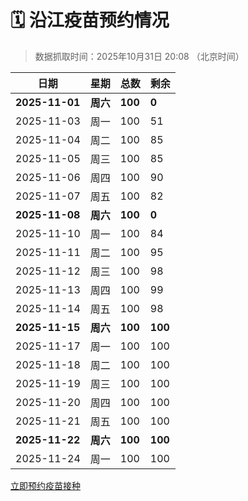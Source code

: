 # 🗓️ 沿江疫苗预约情况

> 数据抓取时间：2025年10月31日 20:08 （北京时间）

| 日期 | 星期 | 总数 | 剩余 |
|------|------|------|------|
| **2025-11-01** | **周六** | **100** | **0** |
| 2025-11-03 | 周一 | 100 | 51 |
| 2025-11-04 | 周二 | 100 | 85 |
| 2025-11-05 | 周三 | 100 | 85 |
| 2025-11-06 | 周四 | 100 | 90 |
| 2025-11-07 | 周五 | 100 | 82 |
| **2025-11-08** | **周六** | **100** | **0** |
| 2025-11-10 | 周一 | 100 | 84 |
| 2025-11-11 | 周二 | 100 | 95 |
| 2025-11-12 | 周三 | 100 | 98 |
| 2025-11-13 | 周四 | 100 | 99 |
| 2025-11-14 | 周五 | 100 | 98 |
| **2025-11-15** | **周六** | **100** | **100** |
| 2025-11-17 | 周一 | 100 | 100 |
| 2025-11-18 | 周二 | 100 | 100 |
| 2025-11-19 | 周三 | 100 | 100 |
| 2025-11-20 | 周四 | 100 | 100 |
| 2025-11-21 | 周五 | 100 | 100 |
| **2025-11-22** | **周六** | **100** | **100** |
| 2025-11-24 | 周一 | 100 | 100 |


<div class="button-container">
<a class="btn" href="http://yfzweb.ishequ.net/#/login" target="_blank">立即预约疫苗接种</a>
</div>
